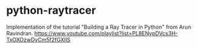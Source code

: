 # python-raytracer

Implementation of the tutorial "Building a Ray Tracer in Python" from Arun Ravindran. https://www.youtube.com/playlist?list=PL8ENypDVcs3H-TxOXOzwDyCm5f2fGXlIS
